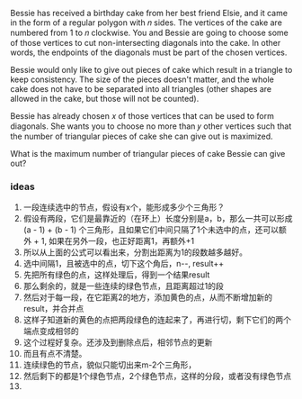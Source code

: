 Bessie has received a birthday cake from her best friend Elsie, and it came in the form of a regular polygon with 𝑛
 sides. The vertices of the cake are numbered from 1
 to 𝑛
 clockwise. You and Bessie are going to choose some of those vertices to cut non-intersecting diagonals into the cake. In other words, the endpoints of the diagonals must be part of the chosen vertices.

Bessie would only like to give out pieces of cake which result in a triangle to keep consistency. The size of the pieces doesn't matter, and the whole cake does not have to be separated into all triangles (other shapes are allowed in the cake, but those will not be counted).

Bessie has already chosen 𝑥
 of those vertices that can be used to form diagonals. She wants you to choose no more than 𝑦
 other vertices such that the number of triangular pieces of cake she can give out is maximized.

What is the maximum number of triangular pieces of cake Bessie can give out?

### ideas
1. 一段连续选中的节点，假设有x个，能形成多少个三角形？
2. 假设有两段，它们是最靠近的（在环上）长度分别是a，b，那么一共可以形成 (a - 1) + (b - 1) 个三角形，且如果它们中间只隔了1个未选中的点，还可以额外 + 1, 如果在另外一段，也正好距离1，再额外+1
3. 所以从上面的公式可以看出来，分割出距离为1的段数越多越好。
4. 选中间隔1，且被选中的点，切下这个角后，n--, result++
5. 先把所有绿色的点，这样处理后，得到一个结果result
6. 那么剩余的，就是一些连续的绿色节点，且距离超过1的段
7. 然后对于每一段，在它距离2的地方，添加黄色的点，从而不断增加新的result，并合并点
8. 这样子知道新的黄色的点把两段绿色的连起来了，再进行切，剩下它们的两个端点变成相邻的
9. 这个过程好复杂。还涉及到删除点后，相邻节点的更新
10. 而且有点不清楚。
11. 连续绿色的节点，貌似只能切出来m-2个三角形，
12. 然后剩下的都是1个绿色节点，2个绿色节点，这样的分段，或者没有绿色节点
13. 